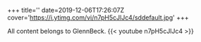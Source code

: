 +++
title=''
date=2019-12-06T17:26:07Z
cover='https://i.ytimg.com/vi/n7pH5cJlJc4/sddefault.jpg'
+++

All content belongs to GlennBeck.
{{< youtube n7pH5cJlJc4 >}}
